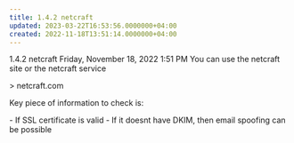 ```yaml
---
title: 1.4.2 netcraft
updated: 2023-03-22T16:53:56.0000000+04:00
created: 2022-11-18T13:51:14.0000000+04:00
---
```


1.4.2 netcraft
Friday, November 18, 2022
1:51 PM
You can use the netcraft site or the netcraft service

\> netcraft.com

Key piece of information to check is:

\- If SSL certificate is valid
\- If it doesnt have DKIM, then email spoofing can be possible
